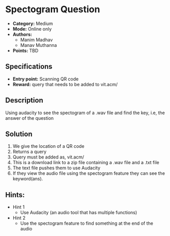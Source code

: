 # Spectogram Question

* **Category:** Medium
* **Mode:** Online only
* **Authors:**
  * Manim Madhav
  * Manav Muthanna
* **Points:** TBD

## Specifications

* **Entry point:** Scanning QR code
* **Reward:** query that needs to be added to vit.acm/<query> 

## Description

Using audacity to see the spectogram of a .wav file and find the key, i.e, the answer of the question

## Solution

1. We give the location of a QR code
2. Returns a query
3. Query must be added as, vit.acm/<query>
4. This is a download link to a zip file containing a .wav file and a .txt file
5. The text file pushes them to use Audacity
6. If they view the audio file using the spectogram feature they can see the keyword(ans).

## Hints:

 - Hint 1 
    - Use Audacity (an audio tool that has multiple functions)
 - Hint 2 
    - Use the spectogram feature to find something at the end of the audio
